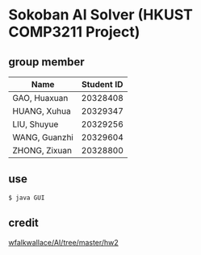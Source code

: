 # Sokoban AI Solver (HKUST COMP3211 Project)
## group member
| Name         	| Student ID   	| 
| ------------- 	|:-------------:	|
| GAO, Huaxuan  	|  20328408     	|
| HUANG, Xuhua  	|  20329347     	|
| LIU, Shuyue   	|  20329256     	|
| WANG, Guanzhi 	|  20329604		|
| ZHONG, Zixuan	|  20328800		|

## use

```bash
$ java GUI 
```
## credit

[wfalkwallace/AI/tree/master/hw2](https://github.com/wfalkwallace/AI/tree/master/hw2)